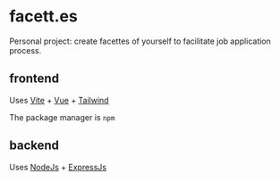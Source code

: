 # facett.es

Personal project: create facettes of yourself to facilitate job application process.

## frontend

Uses [Vite](https://vitejs.dev) + [Vue](https://vuejs.org/) + [Tailwind](https://tailwindcss.com)

The package manager is `npm`

## backend

Uses [NodeJs](https://nodejs.org) + [ExpressJs](http://expressjs.com/)